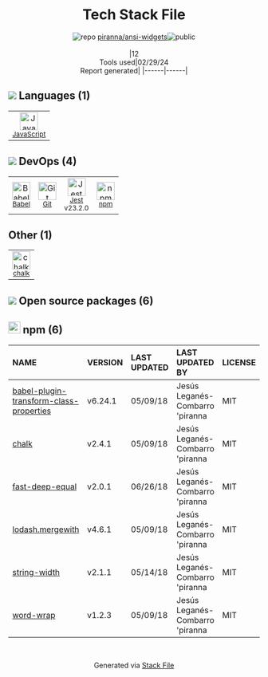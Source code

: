 <!--
&lt;--- Readme.md Snippet without images Start ---&gt;
## Tech Stack
piranna/ansi-widgets is built on the following main stack:

- [JavaScript](https://developer.mozilla.org/en-US/docs/Web/JavaScript) – Languages
- [Babel](http://babeljs.io/) – JavaScript Compilers
- [Jest](http://facebook.github.io/jest/) – Javascript Testing Framework

Full tech stack [here](/techstack.md)

&lt;--- Readme.md Snippet without images End ---&gt;

&lt;--- Readme.md Snippet with images Start ---&gt;
## Tech Stack
piranna/ansi-widgets is built on the following main stack:

- <img width='25' height='25' src='https://img.stackshare.io/service/1209/javascript.jpeg' alt='JavaScript'/> [JavaScript](https://developer.mozilla.org/en-US/docs/Web/JavaScript) – Languages
- <img width='25' height='25' src='https://img.stackshare.io/service/2739/-1wfGjNw.png' alt='Babel'/> [Babel](http://babeljs.io/) – JavaScript Compilers
- <img width='25' height='25' src='https://img.stackshare.io/service/830/jest.png' alt='Jest'/> [Jest](http://facebook.github.io/jest/) – Javascript Testing Framework

Full tech stack [here](/techstack.md)

&lt;--- Readme.md Snippet with images End ---&gt;
-->
<div align="center">

# Tech Stack File
![](https://img.stackshare.io/repo.svg "repo") [piranna/ansi-widgets](https://github.com/piranna/ansi-widgets)![](https://img.stackshare.io/public_badge.svg "public")
<br/><br/>
|12<br/>Tools used|02/29/24 <br/>Report generated|
|------|------|
</div>

## <img src='https://img.stackshare.io/languages.svg'/> Languages (1)
<table><tr>
  <td align='center'>
  <img width='36' height='36' src='https://img.stackshare.io/service/1209/javascript.jpeg' alt='JavaScript'>
  <br>
  <sub><a href="https://developer.mozilla.org/en-US/docs/Web/JavaScript">JavaScript</a></sub>
  <br>
  <sub></sub>
</td>

</tr>
</table>

## <img src='https://img.stackshare.io/devops.svg'/> DevOps (4)
<table><tr>
  <td align='center'>
  <img width='36' height='36' src='https://img.stackshare.io/service/2739/-1wfGjNw.png' alt='Babel'>
  <br>
  <sub><a href="http://babeljs.io/">Babel</a></sub>
  <br>
  <sub></sub>
</td>

<td align='center'>
  <img width='36' height='36' src='https://img.stackshare.io/service/1046/git.png' alt='Git'>
  <br>
  <sub><a href="http://git-scm.com/">Git</a></sub>
  <br>
  <sub></sub>
</td>

<td align='center'>
  <img width='36' height='36' src='https://img.stackshare.io/service/830/jest.png' alt='Jest'>
  <br>
  <sub><a href="http://facebook.github.io/jest/">Jest</a></sub>
  <br>
  <sub>v23.2.0</sub>
</td>

<td align='center'>
  <img width='36' height='36' src='https://img.stackshare.io/service/1120/lejvzrnlpb308aftn31u.png' alt='npm'>
  <br>
  <sub><a href="https://www.npmjs.com/">npm</a></sub>
  <br>
  <sub></sub>
</td>

</tr>
</table>

## Other (1)
<table><tr>
  <td align='center'>
  <img width='36' height='36' src='https://img.stackshare.io/service/8072/13122722.png' alt='chalk'>
  <br>
  <sub><a href="https://github.com/chalk/chalk">chalk</a></sub>
  <br>
  <sub></sub>
</td>

</tr>
</table>


## <img src='https://img.stackshare.io/group.svg' /> Open source packages (6)</h2>

## <img width='24' height='24' src='https://img.stackshare.io/service/1120/lejvzrnlpb308aftn31u.png'/> npm (6)

|NAME|VERSION|LAST UPDATED|LAST UPDATED BY|LICENSE|VULNERABILITIES|
|:------|:------|:------|:------|:------|:------|
|[babel-plugin-transform-class-properties](https://www.npmjs.com/babel-plugin-transform-class-properties)|v6.24.1|05/09/18|Jesús Leganés-Combarro 'piranna |MIT|N/A|
|[chalk](https://www.npmjs.com/chalk)|v2.4.1|05/09/18|Jesús Leganés-Combarro 'piranna |MIT|N/A|
|[fast-deep-equal](https://www.npmjs.com/fast-deep-equal)|v2.0.1|06/26/18|Jesús Leganés-Combarro 'piranna |MIT|N/A|
|[lodash.mergewith](https://www.npmjs.com/lodash.mergewith)|v4.6.1|05/09/18|Jesús Leganés-Combarro 'piranna |MIT|[CVE-2019-10744](https://github.com/advisories/GHSA-jf85-cpcp-j695) (Critical)<br/>[](https://github.com/advisories/GHSA-779f-wgxg-qr8f) (High)|
|[string-width](https://www.npmjs.com/string-width)|v2.1.1|05/14/18|Jesús Leganés-Combarro 'piranna |MIT|N/A|
|[word-wrap](https://www.npmjs.com/word-wrap)|v1.2.3|05/09/18|Jesús Leganés-Combarro 'piranna |MIT|[CVE-2023-26115](https://github.com/advisories/GHSA-j8xg-fqg3-53r7) (Moderate)|

<br/>
<div align='center'>

Generated via [Stack File](https://github.com/marketplace/stack-file)
